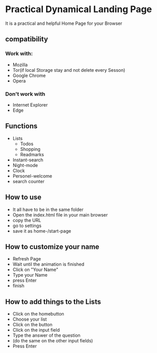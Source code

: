 # Practical Dynamical Landing Page

It is a practical and helpful Home Page for your Browser

## compatibility

### Work with:

- Mozilla
- Tor(if local Storage stay and not delete every Sesson)
- Google Chrome
- Opera

### Don't work with

- Internet Explorer
- Edge

## Functions

- Lists
  - Todos
  - Shopping
  - Readmarks
- Instant-search
- Night-mode
- Clock
- Personel-welcome
- search counter

## How to use

- It all have to be in the same folder
- Open the index.html file in your main browser
- copy the URL
- go to settings
- save it as home-/start-page

## How to customize your name

- Refresh Page
- Wait until the animation is finished
- Click on "Your Name"
- Type your Name
- press Enter
- finish

## How to add things to the Lists

- Click on the homebutton
- Choose your list
- Click on the button
- Click on the input field
- Type the answer of the question
- (do the same on the other input fields)
- Press Enter
